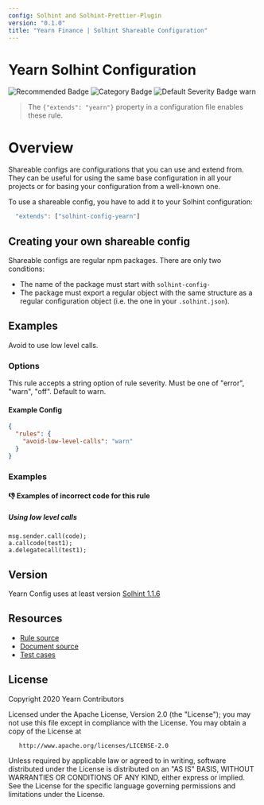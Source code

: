 ```yaml
---
config: Solhint and Solhint-Prettier-Plugin
version: "0.1.0"
title: "Yearn Finance | Solhint Shareable Configuration"
---
```


# Yearn Solhint Configuration

![Recommended Badge](https://img.shields.io/badge/-Recommended-brightgreen)
![Category Badge](https://img.shields.io/badge/-Security%20Rules-informational)
![Default Severity Badge warn](https://img.shields.io/badge/Default%20Severity-warn-yellow)

> The `{"extends": "yearn"}` property in a configuration file enables these
> rule.

# Overview

Shareable configs are configurations that you can use and extend from. They can
be useful for using the same base configuration in all your projects or for
basing your configuration from a well-known one.

To use a shareable config, you have to add it to your Solhint configuration:

```javascript
  "extends": ["solhint-config-yearn"]
```

## Creating your own shareable config

Shareable configs are regular npm packages. There are only two conditions:

- The name of the package must start with `solhint-config-`
- The package must export a regular object with the same structure as a regular
  configuration object (i.e. the one in your `.solhint.json`).

## Examples

Avoid to use low level calls.

### Options

This rule accepts a string option of rule severity. Must be one of "error",
"warn", "off". Default to warn.

#### Example Config

```json
{
  "rules": {
    "avoid-low-level-calls": "warn"
  }
}
```

### Examples

#### 👎 Examples of **incorrect** code for this rule

##### Using low level calls

```solidity
msg.sender.call(code);
a.callcode(test1);
a.delegatecall(test1);
```

## Version

Yearn Config uses at least version
[Solhint 1.1.6](https://github.com/protofire/solhint/tree/v1.1.6)

## Resources

- [Rule source](https://github.com/protofire/solhint/tree/master/lib/rules/security/avoid-low-level-calls.js)
- [Document source](https://github.com/protofire/solhint/tree/master/docs/rules/security/avoid-low-level-calls.md)
- [Test cases](https://github.com/protofire/solhint/tree/master/test/rules/security/avoid-low-level-calls.js)

## License

Copyright 2020 Yearn Contributors

Licensed under the Apache License, Version 2.0 (the "License");
you may not use this file except in compliance with the License.
You may obtain a copy of the License at

       http://www.apache.org/licenses/LICENSE-2.0

Unless required by applicable law or agreed to in writing, software
distributed under the License is distributed on an "AS IS" BASIS,
WITHOUT WARRANTIES OR CONDITIONS OF ANY KIND, either express or implied.
See the License for the specific language governing permissions and
limitations under the License.
